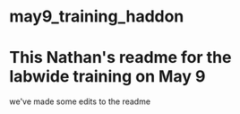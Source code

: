 # may9_training_haddon
# This Nathan's readme for the labwide training on May 9
we've made some edits to the readme
